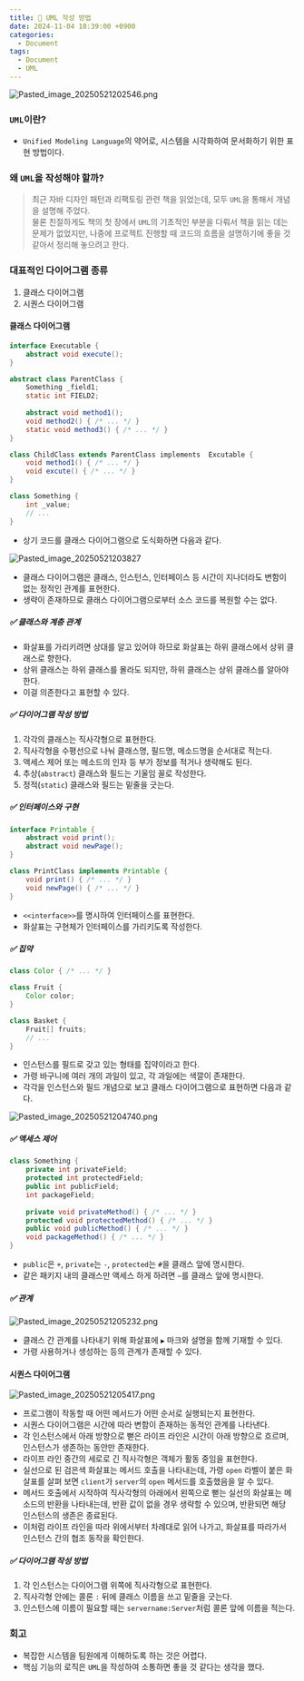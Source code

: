 ```yaml
---
title: 🎨 UML 작성 방법
date: 2024-11-04 18:39:00 +0900
categories:
  - Document
tags:
  - Document
  - UML
---
```


![Pasted_image_20250521202546.png](/assets/image/Pasted_image_20250521202546.png)

### `UML`이란?
- `Unified Modeling Language`의 약어로, 시스템을 시각화하여 문서화하기 위한 표현 방법이다.


### 왜 `UML`을 작성해야 할까?
> 최근 자바 디자인 패턴과 리팩토링 관련 책을 읽었는데, 모두 `UML`을 통해서 개념을 설명해 주었다.  
> 물론 친절하게도 책의 첫 장에서 `UML`의 기초적인 부분을 다뤄서 책을 읽는 데는 문제가 없었지만, 나중에 프로젝트 진행할 때 코드의 흐름을 설명하기에 좋을 것 같아서 정리해 놓으려고 한다.


### 대표적인 다이어그램 종류
1. 클래스 다이어그램
2. 시퀀스 다이어그램


#### 클래스 다이어그램
```java
interface Executable {
    abstract void execute();
}

abstract class ParentClass {
    Something _field1;
    static int FIELD2;
    
    abstract void method1();
    void method2() { /* ... */ }
    static void method3() { /* ... */ }
}

class ChildClass extends ParentClass implements  Excutable {
    void method1() { /* ... */ }
    void excute() { /* ... */ }
}

class Something {
    int _value;
    // ...
}
```
- 상기 코드를 클래스 다이어그램으로 도식화하면 다음과 같다.


![Pasted_image_20250521203827](/assets/image/Pasted_image_20250521203827.png)
- 클래스 다이어그램은 클래스, 인스턴스, 인터페이스 등 시간이 지나더라도 변함이 없는 정적인 관계를  표현한다.
- 생략이 존재하므로 클래스 다이어그램으로부터 소스 코드를 복원할 수는 없다.  


##### ✅ 클래스와 계층 관계
- 화살표를 가리키려면 상대를 알고 있어야 하므로 화살표는 하위 클래스에서 상위 클래스로 향한다.
- 상위 클래스는 하위 클래스를 몰라도 되지만, 하위 클래스는 상위 클래스를 알아야 한다.
- 이걸 의존한다고 표현할 수 있다.


##### ✅ 다이어그램 작성 방법
1. 각각의 클래스는 직사각형으로 표현한다.
2. 직사각형을 수평선으로 나눠 클래스명, 필드명, 메소드명을 순서대로 적는다.
3. 액세스 제어 또는 메소드의 인자 등 부가 정보를 적거나 생략해도 된다.
4. 추상(`abstract`) 클래스와 필드는 기울임 꼴로 작성한다.
5. 정적(`static`) 클래스와 필드는 밑줄을 긋는다.


##### ✅ 인터페이스와 구현
```java
interface Printable {
    abstract void print();
    abstract void newPage();
}

class PrintClass implements Printable {
    void print() { /* ... */ }
    void newPage() { /* ... */ }
}
```
- `<<interface>>`를 명시하여 인터페이스를 표현한다.
- 화살표는 구현체가 인터페이스를 가리키도록 작성한다.


##### ✅ 집약
```java
class Color { /* ... */ }

class Fruit {
	Color color;
}

class Basket {
	Fruit[] fruits;
	// ... 
}
```
- 인스턴스를 필드로 갖고 있는 형태를 집약이라고 한다.
- 가령 바구니에 여러 개의 과일이 있고, 각 과일에는 색깔이 존재한다.
- 각각을 인스턴스와 필드 개념으로 보고 클래스 다이어그램으로 표현하면 다음과 같다.

![Pasted_image_20250521204740.png](/assets/image/Pasted_image_20250521204740.png)


##### ✅ 액세스 제어
```java
class Something {
    private int privateField;
    protected int protectedField;
    public int publicField;
    int packageField;
    
    private void privateMethod() { /* ... */ }
    protected void protectedMethod() { /* ... */ }
    public void publicMethod() { /* ... */ }
    void packageMethod() { /* ... */ }
}
```
- `public`은 `+`, `private`는 `-`, `protected`는 `#`을 클래스 앞에 명시한다.
- 같은 패키지 내의 클래스만 액세스 하게 하려면 `~`를 클래스 앞에 명시한다.


##### ✅ 관계
![Pasted_image_20250521205232.png](/assets/image/Pasted_image_20250521205232.png)
- 클래스 간 관계를 나타내기 위해 화살표에 `▶` 마크와 설명을 함께 기재할 수 있다.
- 가령 사용하거나 생성하는 등의 관계가 존재할 수 있다.


#### 시퀀스 다이어그램
![Pasted_image_20250521205417.png](/assets/image/Pasted_image_20250521205417.png)
- 프로그램이 작동할 때 어떤 메서드가 어떤 순서로 실행되는지 표현한다.
- 시퀀스 다이어그램은 시간에 따라 변함이 존재하는 동적인 관계를 나타낸다.
- 각 인스턴스에서 아래 방향으로 뻗은 라이프 라인은 시간이 아래 방향으로 흐르며, 인스턴스가 생존하는 동안만 존재한다.
- 라이프 라인 중간의 세로로 긴 직사각형은 객체가 활동 중임을 표현한다.
- 실선으로 된 검은색 화살표는 메서드 호출을 나타내는데, 가령 `open` 라벨이 붙은 화살표를 살펴 보면 `client`가 `server`의 `open` 메서드를 호출했음을 알 수 있다.
- 메서드 호출에서 시작하여 직사각형의 아래에서 왼쪽으로 뻗는 실선의 화살표는 메소드의 반환을 나타내는데, 반환 값이 없을 경우 생략할 수 있으며, 반환되면 해당 인스턴스의 생존은 종료된다.
- 이처럼 라이프 라인을 따라 위에서부터 차례대로 읽어 나가고, 화살표를 따라가서 인스턴스 간의 협조 동작을 확인한다.


##### ✅ 다이어그램 작성 방법
1. 각 인스턴스는 다이어그램 위쪽에 직사각형으로 표현한다.
2. 직사각형 안에는 콜론 `:` 뒤에 클래스 이름을 쓰고 밑줄을 긋는다.
3. 인스턴스에 이름이 필요할 때는 `servername:Server`처럼 콜론 앞에 이름을 적는다.


### 회고
- 복잡한 시스템을 팀원에게 이해하도록 하는 것은 어렵다.
- 핵심 기능의 로직은 `UML`을 작성하여 소통하면 좋을 것 같다는 생각을 했다.